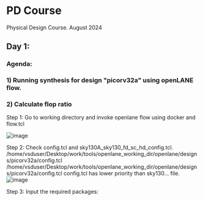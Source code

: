 # PD Course
Physical Design Course. August 2024

## Day 1:
### Agenda: 
### 1) Running synthesis for design "picorv32a" using openLANE flow.
### 2) Calculate flop ratio


Step 1: Go to working directory and invoke openlane flow using docker and flow.tcl

![image](https://github.com/user-attachments/assets/7109eb3d-e39a-4788-bf00-7ab318e2f496)

Step 2: Check config.tcl and sky130A_sky130_fd_sc_hd_config.tcl.
/home/vsduser/Desktop/work/tools/openlane_working_dir/openlane/designs/picorv32a/config.tcl
/home/vsduser/Desktop/work/tools/openlane_working_dir/openlane/designs/picorv32a/config.tcl
config.tcl has lower priority than sky130... file.
![image](https://github.com/user-attachments/assets/d59d1d4d-aaa2-4802-8a8a-947e7d72c913)

Step 3: Input the required packages:
